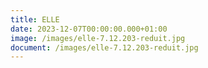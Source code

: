 ```yaml
---
title: ELLE
date: 2023-12-07T00:00:00.000+01:00
image: /images/elle-7.12.203-reduit.jpg
document: /images/elle-7.12.203-reduit.jpg
---
```

